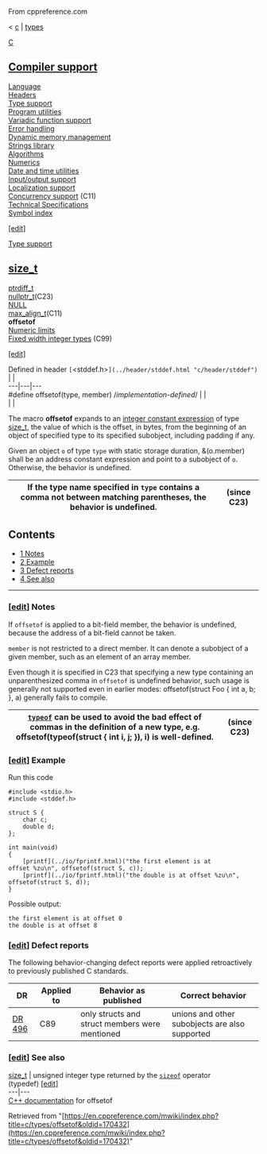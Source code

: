 From cppreference.com

< [c](../../c.html "c")‎ | [types](../types.html "c/types")

[ C](../../c.html "c")

[Compiler support](../compiler_support.html "c/compiler support")  
---  
[Language](../language.html "c/language")  
[Headers](../header.html "c/header")  
[Type support](../types.html "c/types")  
[Program utilities](../program.html "c/program")  
[Variadic function support](../variadic.html "c/variadic")  
[Error handling](../error.html "c/error")  
[Dynamic memory management](../memory.html "c/memory")  
[Strings library](../string.html "c/string")  
[Algorithms](../algorithm.html "c/algorithm")  
[Numerics](../numeric.html "c/numeric")  
[Date and time utilities](../chrono.html "c/chrono")  
[Input/output support](../io.html "c/io")  
[Localization support](../locale.html "c/locale")  
[Concurrency support](../thread.html "c/thread") (C11)  
[Technical Specifications](../experimental.html "c/experimental")  
[Symbol index](../index.html "c/symbol index")  
  
[[edit]](https://en.cppreference.com/mwiki/index.php?title=Template:c/navbar_content&action=edit)

[ Type support](../types.html "c/types")

[size_t](size_t.html "c/types/size t")  
---  
[ptrdiff_t](ptrdiff_t.html "c/types/ptrdiff t")  
[nullptr_t](nullptr_t.html "c/types/nullptr t")(C23)  
[NULL](NULL.html "c/types/NULL")  
[max_align_t](max_align_t.html "c/types/max align t")(C11)  
**offsetof**  
[ Numeric limits](limits.html "c/types/limits")  
[ Fixed width integer types](integer.html "c/types/integer") (C99)  
  
[[edit]](https://en.cppreference.com/mwiki/index.php?title=Template:c/types/navbar_content&action=edit)

Defined in header `[`<stddef.h>`](../header/stddef.html "c/header/stddef")` |  |   
---|---|---  
#define offsetof(type, member) /*implementation-defined*/ |  |   
| |   
  
The macro **offsetof** expands to an [integer constant expression](../language/constant_expression.html#Integer_constant_expression "c/language/constant expression") of type [size_t](size_t.html "c/types/size t"), the value of which is the offset, in bytes, from the beginning of an object of specified type to its specified subobject, including padding if any. 

Given an object `o` of type `type` with static storage duration, &(o.member) shall be an address constant expression and point to a subobject of `o`. Otherwise, the behavior is undefined. 

If the type name specified in `type` contains a comma not between matching parentheses, the behavior is undefined.  | (since C23)  
---|---  
  
## Contents

  * [1 Notes](offsetof.html#Notes)
  * [2 Example](offsetof.html#Example)
  * [3 Defect reports](offsetof.html#Defect_reports)
  * [4 See also](offsetof.html#See_also)

  
---  
  
### [[edit](https://en.cppreference.com/mwiki/index.php?title=c/types/offsetof&action=edit&section=1 "Edit section: Notes")] Notes

If `offsetof` is applied to a bit-field member, the behavior is undefined, because the address of a bit-field cannot be taken. 

`member` is not restricted to a direct member. It can denote a subobject of a given member, such as an element of an array member. 

Even though it is specified in C23 that specifying a new type containing an unparenthesized comma in `offsetof` is undefined behavior, such usage is generally not supported even in earlier modes: offsetof(struct Foo { int a, b; }, a) generally fails to compile. 

[`typeof`](../language/typeof_unqual.html "c/language/typeof") can be used to avoid the bad effect of commas in the definition of a new type, e.g. offsetof(typeof(struct { int i, j; }), i) is well-defined.  | (since C23)  
---|---  
  
### [[edit](https://en.cppreference.com/mwiki/index.php?title=c/types/offsetof&action=edit&section=2 "Edit section: Example")] Example

Run this code
    
    
    #include <stdio.h>
    #include <stddef.h>
     
    struct S {
        char c;
        double d;
    };
     
    int main(void)
    {
        [printf](../io/fprintf.html)("the first element is at offset %zu\n", offsetof(struct S, c));
        [printf](../io/fprintf.html)("the double is at offset %zu\n", offsetof(struct S, d));
    }

Possible output: 
    
    
    the first element is at offset 0
    the double is at offset 8

### [[edit](https://en.cppreference.com/mwiki/index.php?title=c/types/offsetof&action=edit&section=3 "Edit section: Defect reports")] Defect reports

The following behavior-changing defect reports were applied retroactively to previously published C standards. 

DR  | Applied to  | Behavior as published  | Correct behavior   
---|---|---|---  
[DR 496](https://www.open-std.org/jtc1/sc22/wg14/www/docs/n2396.htm#dr_496) | C89  | only structs and struct members were mentioned  | unions and other subobjects are also supported   
  
### [[edit](https://en.cppreference.com/mwiki/index.php?title=c/types/offsetof&action=edit&section=4 "Edit section: See also")] See also

[ size_t](size_t.html "c/types/size t") |  unsigned integer type returned by the [`sizeof`](../language/sizeof.html "c/language/sizeof") operator   
(typedef) [[edit]](https://en.cppreference.com/mwiki/index.php?title=Template:c/types/dsc_size_t&action=edit)  
---|---  
[C++ documentation](../../cpp/types/offsetof.html "cpp/types/offsetof") for offsetof  
  
Retrieved from "[https://en.cppreference.com/mwiki/index.php?title=c/types/offsetof&oldid=170432](https://en.cppreference.com/mwiki/index.php?title=c/types/offsetof&oldid=170432)" 
